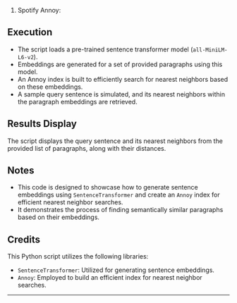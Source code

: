 1. Spotify Annoy:

## Execution

- The script loads a pre-trained sentence transformer model (`all-MiniLM-L6-v2`).
- Embeddings are generated for a set of provided paragraphs using this model.
- An Annoy index is built to efficiently search for nearest neighbors based on these embeddings.
- A sample query sentence is simulated, and its nearest neighbors within the paragraph embeddings are retrieved.

## Results Display

The script displays the query sentence and its nearest neighbors from the provided list of paragraphs, along with their distances.

## Notes

- This code is designed to showcase how to generate sentence embeddings using `SentenceTransformer` and create an `Annoy` index for efficient nearest neighbor searches.
- It demonstrates the process of finding semantically similar paragraphs based on their embeddings.

## Credits

This Python script utilizes the following libraries:

- `SentenceTransformer`: Utilized for generating sentence embeddings.
- `Annoy`: Employed to build an efficient index for nearest neighbor searches.

--------------
